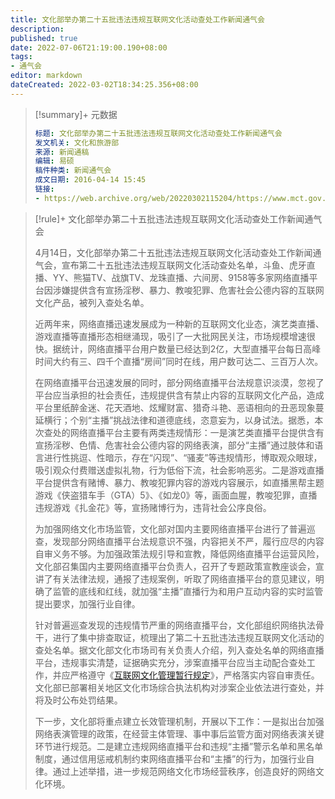 ```yaml
---
title: 文化部举办第二十五批违法违规互联网文化活动查处工作新闻通气会
description:
published: true
date: 2022-07-06T21:19:00.190+08:00
tags:
- 通气会
editor: markdown
dateCreated: 2022-03-02T18:34:25.356+08:00
---
```


> [!summary]+ 元数据
>
> ```YAML
> 标题: 文化部举办第二十五批违法违规互联网文化活动查处工作新闻通气会
> 发文机关: 文化和旅游部
> 来源: 新闻通稿
> 编辑: 易硕
> 稿件种类: 新闻通气会
> 成文日期: 2016-04-14 15:45
> 链接:
> - https://web.archive.org/web/20220302115204/https://www.mct.gov.cn/hdjl/xwfbh/201604/t20160414_507633.htm
> ```

> [!rule]+ 文化部举办第二十五批违法违规互联网文化活动查处工作新闻通气会
>
> 4月14日，文化部举办第二十五批违法违规互联网文化活动查处工作新闻通气会，宣布第二十五批违法违规互联网文化活动查处名单，斗鱼、虎牙直播、YY、熊猫TV、战旗TV、龙珠直播、六间房、9158等多家网络直播平台因涉嫌提供含有宣扬淫秽、暴力、教唆犯罪、危害社会公德内容的互联网文化产品，被列入查处名单。
>
> 近两年来，网络直播迅速发展成为一种新的互联网文化业态，演艺类直播、游戏直播等直播形态相继涌现，吸引了一大批网民关注，市场规模增速很快。据统计，网络直播平台用户数量已经达到2亿，大型直播平台每日高峰时间大约有三、四千个直播“房间”同时在线，用户数可达二、三百万人次。
>
> 在网络直播平台迅速发展的同时，部分网络直播平台法规意识淡漠，忽视了平台应当承担的社会责任，违规提供含有禁止内容的互联网文化产品，造成平台里纸醉金迷、花天酒地、炫耀财富、猎奇斗艳、恶语相向的丑恶现象蔓延横行；个别“主播”挑战法律和道德底线，恣意妄为，以身试法。据悉，本次查处的网络直播平台主要有两类违规情形：一是演艺类直播平台提供含有宣扬淫秽、色情、危害社会公德内容的网络表演，部分“主播”通过肢体和语言进行性挑逗、性暗示，存在“闪现”、“骚麦”等违规情形，博取观众眼球，吸引观众付费赠送虚拟礼物，行为低俗下流，社会影响恶劣。二是游戏直播平台提供含有赌博、暴力、教唆犯罪内容的游戏内容展示，如直播黑帮主题游戏《侠盗猎车手（GTA）5》、《如龙0》等，画面血腥，教唆犯罪，直播违规游戏《扎金花》等，宣扬赌博行为，违背社会公序良俗。
>
> 为加强网络文化市场监管，文化部对国内主要网络直播平台进行了普遍巡查，发现部分网络直播平台法规意识不强，内容把关不严，履行应尽的内容自审义务不够。为加强政策法规引导和宣教，降低网络直播平台运营风险，文化部召集国内主要网络直播平台负责人，召开了专题政策宣教座谈会，宣讲了有关法律法规，通报了违规案例，听取了网络直播平台的意见建议，明确了监管的底线和红线，就加强“主播”直播行为和用户互动内容的实时监管提出要求，加强行业自律。
>
> 针对普遍巡查发现的违规情节严重的网络直播平台，文化部组织网络执法骨干，进行了集中排查取证，梳理出了第二十五批违法违规互联网文化活动的查处名单。据文化部文化市场司有关负责人介绍，列入查处名单的网络直播平台，违规事实清楚，证据确实充分，涉案直播平台应当主动配合查处工作，并应严格遵守《[互联网文化管理暂行规定][]》，严格落实内容自审责任。文化部已部署相关地区文化市场综合执法机构对涉案企业依法进行查处，并将及时公布处罚结果。
>
> 下一步，文化部将重点建立长效管理机制，开展以下工作：一是拟出台加强网络表演管理的政策，在经营主体管理、事中事后监管方面对网络表演关键环节进行规范。二是建立违规网络直播平台和违规“主播”警示名单和黑名单制度，通过信用惩戒机制约束网络直播平台和“主播”的行为，加强行业自律。通过上述举措，进一步规范网络文化市场经营秩序，创造良好的网络文化环境。

[互联网文化管理暂行规定]: /rule/文化部/互联网文化管理暂行规定.md

